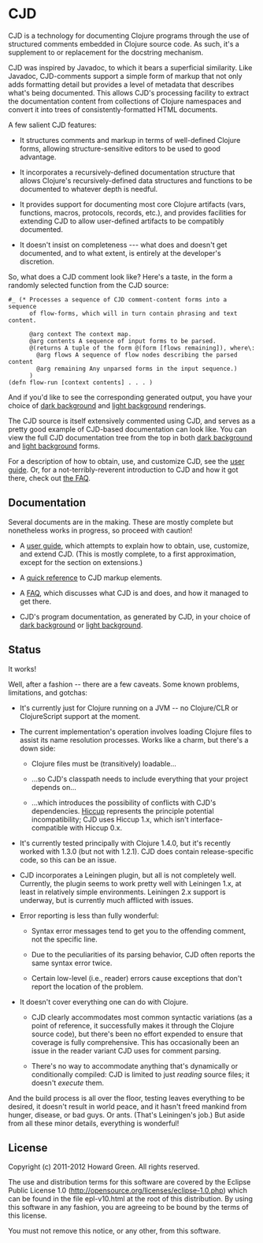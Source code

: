 # CJD

CJD is a technology for documenting Clojure programs through the use of structured 
comments embedded in Clojure source code. As such, it's a supplement to or replacement
for the docstring mechanism. 

CJD was inspired by Javadoc, to which it bears a superficial similarity. 
Like Javadoc,
CJD-comments support a simple form of markup that not only adds formatting detail
but provides a level of metadata that describes what's being documented. 
This allows CJD's processing facility
to extract the documentation content from collections of Clojure namespaces and convert 
it into trees of consistently-formatted HTML documents. 

A few salient CJD features: 

* It structures comments and markup in terms of well-defined Clojure forms, allowing 
structure-sensitive editors to be used to good advantage.

* It incorporates a recursively-defined documentation structure that allows 
Clojure's recursively-defined data structures and functions 
to be documented to whatever depth is needful.

* It provides support for documenting most core Clojure artifacts (vars, functions,
macros, protocols, records, etc.), and provides facilities for extending CJD to
allow user-defined artifacts to be compatibly documented.  

* It doesn't insist on completeness --- what does and doesn't get documented,
and to what extent, is entirely at the developer's discretion.

So, what does a CJD comment look like? Here's a taste, in the form a 
randomly selected function from the CJD source:

	#_ (* Processes a sequence of CJD comment-content forms into a sequence 
	      of flow-forms, which will in turn contain phrasing and text content.
	      
	      @arg context The context map.
	      @arg contents A sequence of input forms to be parsed.
	      @(returns A tuple of the form @(form [flows remaining]), where\: 
	        @arg flows A sequence of flow nodes describing the parsed content
	        @arg remaining Any unparsed forms in the input sequence.)
	      )
	(defn flow-run [context contents] . . . )

And if you'd like to see the corresponding generated output, you have your choice of
[dark background](http://greenh.github.com/CJD/doc/dark/cjd.parser.html#flow-run) and
[light background](http://greenh.github.com/CJD/doc/light/cjd.parser.html#flow-run)
renderings.

The CJD source is itself extensively commented using CJD, and serves as a pretty 
good example of CJD-based documentation can look like. You can view the full CJD 
documentation tree 
from the top in both [dark background](http://greenh.github.com/CJD/doc/dark/index.html) 
and [light background](http://greenh.github.com/CJD/doc/light/index.html) forms.

For a description of how to obtain, use, and customize CJD, see the
[user guide](http://greenh.github.com/CJD/doc/User.html). Or, for a 
not-terribly-reverent introduction to CJD and how it got there, 
check out [the FAQ](http://greenh.github.com/CJD/doc/FAQ.html).

## Documentation
Several documents are in the making. These are mostly complete but nonetheless
works in progress, so proceed with caution! 

* A [user guide](http://greenh.github.com/CJD/doc/User.html), which attempts to explain 
how to obtain, use, customize, and extend CJD. (This is mostly complete, to a first 
approximation, except for the section on extensions.)

* A [quick reference](http://greenh.github.com/CJD/doc/QuickRef.html) to CJD markup
elements. 

* A [FAQ](http://greenh.github.com/CJD/doc/FAQ.html), which discusses 
what CJD is and does, and how it managed to get there.

* CJD's program documentation, as generated by CJD, in your choice of 
[dark background](http://greenh.github.com/CJD/doc/dark/index.html) or 
[light background](http://greenh.github.com/CJD/doc/light/index.html).

## Status

It works! 

Well, after a fashion -- there are a few caveats. Some known problems, limitations, and gotchas:

* It's currently just for Clojure running on a JVM -- no Clojure/CLR or 
ClojureScript support at the moment.

* The current implementation's operation involves loading Clojure files to assist 
its name resolution processes. Works like a charm, but there's a down side: 

    + Clojure files must be (transitively) loadable...
 
    + ...so CJD's classpath needs to include everything that your project depends on...
 
    + ...which introduces the possibility of conflicts with CJD's dependencies. 
[Hiccup](https://github.com/weavejester/hiccup) represents the principle 
potential incompatibility; CJD uses Hiccup 1.x, which isn't 
interface-compatible with Hiccup 0.x. 

<!-- xxx -->

* It's currently tested principally with Clojure 1.4.0, but it's recently worked 
with 1.3.0 (but not with 1.2.1). CJD does contain release-specific code, so this can be 
an issue.

* CJD incorporates a Leiningen plugin, but all is not completely well. Currently, the plugin
seems to work pretty well with Leiningen 1.x, at least in relatively simple environments. 
Leiningen 2.x support is underway, but is currently much afflicted with issues.

* Error reporting is less than fully wonderful:

    + Syntax error messages tend to get you to the offending comment, not the specific line.
 
    + Due to the peculiarities of its parsing behavior, CJD often reports the same 
syntax error twice.
 
    + Certain low-level (i.e., reader) errors cause exceptions that don't report 
the location of the problem.

<!-- xxx -->

* It doesn't cover everything one can do with Clojure.

    + CJD clearly accommodates most common syntactic variations (as a point of reference,
it successfully makes it through the Clojure source code), 
but there's been no effort expended to ensure that
coverage is fully comprehensive. This has occasionally been an issue in the reader variant
CJD uses for comment parsing.

    + There's no way to accommodate anything that's dynamically or conditionally
compiled: CJD is limited to just _reading_ source files; it doesn't _execute_ them. 
 
And the build process is all over the floor, testing leaves everything to be 
desired, it doesn't result in world peace, and it hasn't freed mankind from hunger, 
disease, or bad guys. Or ants. (That's Leiningen's job.) 
But aside from all these minor details, everything is wonderful! 
 
## License

Copyright (c) 2011-2012 Howard Green. All rights reserved.
            
The use and distribution terms for this software are covered by the
Eclipse Public License 1.0 (http://opensource.org/licenses/eclipse-1.0.php)
which can be found in the file epl-v10.html at the root of this distribution.
By using this software in any fashion, you are agreeing to be bound by
the terms of this license.
 
You must not remove this notice, or any other, from this software.